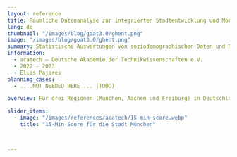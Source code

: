 ```yaml
---
layout: reference
title: Räumliche Datenanalyse zur integrierten Stadtentwicklung und Mobilitätsplanung 
lang: de
thumbnail: "/images/blog/goat3.0/ghent.png"
image: "/images/blog/goat3.0/ghent.png"
summary: Statistische Auswertungen von soziodemographischen Daten und Mobilitätsparametern für München, Aachen und Freiburg.
information:
  - acatech – Deutsche Akademie der Technikwissenschaften e.V.
  - 2022 - 2023
  - Elias Pajares
planning_cases:
  - ....NOT NEEDED HERE ... (TODO)

overview: Für drei Regionen (München, Aachen und Freiburg) in Deutschland werden statistische Auswertungen von soziodemographischen Daten und Mobilitätsparametern (u.a. MiD) durchgeführt. Diese werden geeigneten Erreichbarkeitsindikatoren räumlich gegenübergestellt, um Raumqualitäten und die Attraktivität des Verkehrssystems (insbesondere Umweltverbund) aufzuzeigen. So werden Erreichbarkeiten insbesondere für den Fußverkehr, Radverkehr und ÖPNV berechnet. Mithilfe von Indikatoren wie Heatmaps, ÖV-Güteklassen und einem 15-Minuten-Stadt-Score wird die Qualität von Raum und Verkehr differenziert aufgezeigt. Die generierten Analysen werden in mehreren Fachgremien und Workshops diskutiert und fachlich interpretiert.

slider_items:
  - image: "/images/references/acatech/15-min-score.webp"
    title: "15-Min-Score für die Stadt München"



---
```


